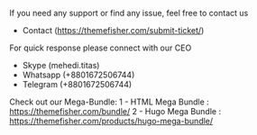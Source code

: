 If you need any support or find any issue, feel free to contact us

- Contact (https://themefisher.com/submit-ticket/)

For quick response please connect with our CEO

- Skype (mehedi.titas)
- Whatsapp (+8801672506744)
- Telegram (+8801672506744)

Check out our Mega-Bundle:
1 - HTML Mega Bundle : https://themefisher.com/bundle/
2 - Hugo Mega Bundle : https://themefisher.com/products/hugo-mega-bundle/
